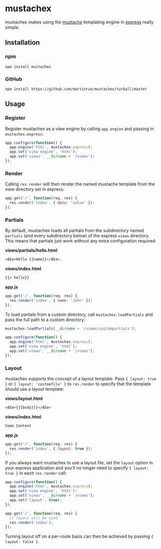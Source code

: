 # mustachex

mustachex makes using the [mustache](https://github.com/janl/mustache.js/) templating engine in [express](https://github.com/visionmedia/express) really simple.

## Installation

### npm
```
npm install mustachex
```

### GitHub
```
npm install https://github.com/martinrue/mustachex/tarball/master
```

## Usage

### Register
Register mustachex as a view engine by calling `app.engine` and passing in `mustachex.express`:

```javascript
app.configure(function() {
  app.engine('html', mustachex.express);
  app.set('view engine', 'html');
  app.set('views', __dirname + '/views');
});
```

### Render
Calling `res.render` will then render the named mustache template from the view directory set in express:

```javascript
app.get('/', function(req, res) {
  res.render('index', { data: 'value' });
});
```

### Partials
By default, mustachex loads all partials from the subdirectory named `partials` (and every subdirectory below) of the express `views` directory. This means that partials just work without any extra configuration required:

**views/partials/hello.html**
```html
<div>Hello {{name}}</div>
```

**views/index.html**
```html
{{> hello}}
```

**app.js**
```javascript
app.get('/', function(req, res) {
  res.render('index', { name: 'John' });
});
```

To load partials from a custom directory, call `mustachex.loadPartials` and pass the full path to a custom directory:

```javascript
mustachex.loadPartials(__dirname + '/views/custompartials');

app.configure(function() {
  app.engine('html', mustachex.express);
  app.set('view engine', 'html');
  app.set('views', __dirname + '/views');
});
```

### Layout
mustachex supports the concept of a layout template. Pass `{ layout: true }` or `{ layout: 'customfile' }` to `res.render` to specify that the template should use a layout template:

**views/layout.html**
```html
<div>{{{body}}}</div>
```

**views/index.html**
```html
Some Content
```

**app.js**
```javascript
app.get('/', function(req, res) {
  res.render('index', { layout: true });
});
```

If you always want mustachex to use a layout file, set the `layout` option in your express application and you'll no longer need to specify `{ layout: true }` in each `res.render` call:

```javascript
app.configure(function() {
  app.engine('html', mustachex.express);
  app.set('view engine', 'html');
  app.set('views', __dirname + '/views');
  app.set('layout', true);
});

app.get('/', function(req, res) {
  // layout will be used
  res.render('index');
});
```

Turning layout off on a per-route basis can then be achieved by passing `{ layout: false }`.
